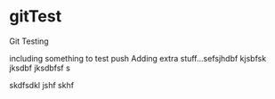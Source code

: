 # gitTest

Git Testing

including something to test push Adding extra stuff...sefsjhdbf kjsbfsk jksdbf
jksdbfsf s

skdfsdkl jshf skhf
